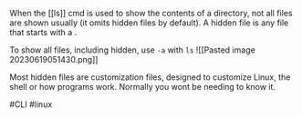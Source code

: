 When the [[ls]] cmd is used to show the contents of a directory, not all files are shown usually (it omits hidden files by default). A hidden file is any file that starts with a . 

To show all files, including hidden, use `-a` with `ls` 
![[Pasted image 20230619051430.png]]

Most hidden files are customization files, designed to customize Linux, the shell or how programs work. 
Normally you wont be needing to know it. 

#CLI #linux 